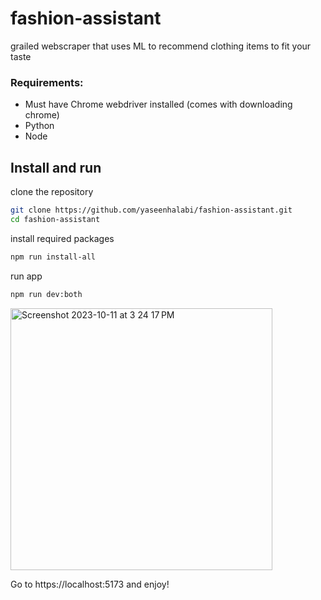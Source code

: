 # fashion-assistant
grailed webscraper that uses ML to recommend clothing items to fit your taste

<h3>Requirements:</h3>
<ul>
  <li>Must have Chrome webdriver installed (comes with downloading chrome)</li>
  <li>Python</li>
  <li>Node</li>
  
  
</ul>
<h2><strong>Install and run</strong></h2>
<p>clone the repository</p>

```sh
git clone https://github.com/yaseenhalabi/fashion-assistant.git
cd fashion-assistant
```
<p>install required packages</p>

```sh
npm run install-all
```

<p>run app</p>

```sh
npm run dev:both
```

<img width="419" alt="Screenshot 2023-10-11 at 3 24 17 PM" src="https://github.com/yaseenhalabi/fashion-assistant/assets/120742654/0b429e42-d831-483b-8180-cb34d8b9035b">

<p> Go to https://localhost:5173 and enjoy!</p>
